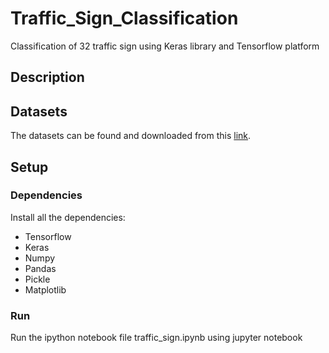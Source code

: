 # Traffic_Sign_Classification
Classification of 32 traffic sign using Keras library and Tensorflow platform

## Description

## Datasets
The datasets can be found and downloaded from this [link](https://bitbucket.org/jadslim/german-traffic-signs).

## Setup 
### Dependencies
Install all the dependencies:
- Tensorflow
- Keras
- Numpy
- Pandas
- Pickle
- Matplotlib
### Run 
Run the ipython notebook file traffic_sign.ipynb using jupyter notebook
